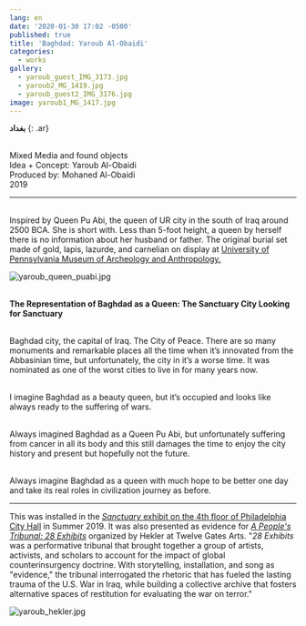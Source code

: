 ```yaml
---
lang: en
date: '2020-01-30 17:02 -0500'
published: true
title: 'Baghdad: Yaroub Al-Obaidi'
categories:
  - works
gallery:
  - yaroub_guest_IMG_3173.jpg
  - yaroub2_MG_1419.jpg
  - yaroub_guest2_IMG_3176.jpg
image: yaroub1_MG_1417.jpg
---
```

**بغداد**
{: .ar}


<br/>Mixed Media and found objects
<br/>Idea + Concept: Yaroub Al-Obaidi
<br/> Produced by: Mohaned Al-Obaidi
<br/>2019


<hr/>


<br/>Inspired by Queen Pu Abi, the queen of UR city in the south of Iraq around 2500 BCA. She is short with. Less than 5-foot height, a queen by herself there is no information about her husband or father. The original burial set made of gold, lapis, lazurde, and carnelian on display at [University of Pennsylvania Museum of Archeology and Anthropology.](https://www.penn.museum/)

![yaroub_queen_puabi.jpg]({{site.baseurl}}/assets/images/yaroub_queen_puabi.jpg)

<br/>**The Representation of Baghdad as a Queen: The Sanctuary City Looking for Sanctuary**

<br/>Baghdad city, the capital of Iraq. The City of Peace. There are so many monuments and remarkable places all the time when it’s innovated from the Abbasinian time, but unfortunately, the city in it’s a worse time. It was nominated as one of the worst cities to live in for many years now.

<br/>I imagine Baghdad as a beauty queen, but it’s occupied and looks like always ready to the suffering of wars.

<br/>Always imagined Baghdad as a Queen Pu Abi, but unfortunately suffering from cancer in all its body and this still damages the time to enjoy the city history and present but hopefully not the future.

<br/>Always imagine Baghdad as a queen with much hope to be better one day and take its real roles in civilization journey as before.


<hr/>


This was installed in the [_Sanctuary_ exhibit on the 4th floor of Philadelphia City Hall](http://fps.swarthmore.edu/exhibitions/exhibit:city%20hall/sanctuary/) in Summer 2019. It was also presented as evidence for [_A People's Tribunal: 28 Exhibits_](https://www.hekler.org/a-peoples-tribunal-28-exhibits) organized by Hekler at Twelve Gates Arts. "_28 Exhibits_ was a performative tribunal that brought together a group of artists, activists, and scholars to account for the impact of global counterinsurgency doctrine. With storytelling, installation, and song as "evidence," the tribunal interrogated the rhetoric that has fueled the lasting trauma of the U.S. War in Iraq, while building a collective archive that fosters alternative spaces of restitution for evaluating the war on terror."

![yaroub_hekler.jpg]({{site.baseurl}}/assets/images/yaroub_hekler.jpg)


